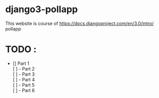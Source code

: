 # django3-pollapp
This website is course of https://docs.djangoproject.com/en/3.0/intro/ pollapp


# TODO : 

- [] Part 1 <br>
[ ] - Part 2 <br>
[ ] - Part 3 <br>
[ ] - Part 4 <br>
[ ] - Part 5 <br>
[ ] - Part 6 <br>
